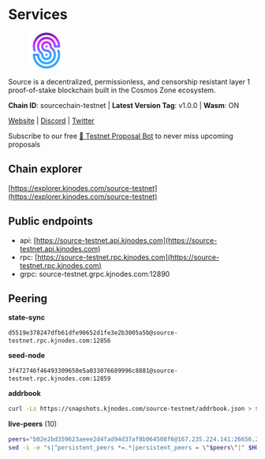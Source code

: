 # Services

<figure><img src="https://raw.githubusercontent.com/kj89/cosmos-images/main/logos/source.png" alt=""><figcaption></figcaption></figure>

Source is a decentralized, permissionless, and censorship resistant layer 1 proof-of-stake blockchain built in the Cosmos Zone ecosystem.

**Chain ID**: sourcechain-testnet | **Latest Version Tag**: v1.0.0 | **Wasm**: ON

[Website](https://www.sourceprotocol.io) | [Discord](https://discord.io/SourceProtocol) | [Twitter](https://www.twitter.com/sourceprotocol_)



Subscribe to our free [🤖 Testnet Proposal Bot](https://t.me/kjnodes_testnet_proposal_bot) to never miss upcoming proposals


## Chain explorer
[https://explorer.kjnodes.com/source-testnet](https://explorer.kjnodes.com/source-testnet)

## Public endpoints

* api: [https://source-testnet.api.kjnodes.com](https://source-testnet.api.kjnodes.com)
* rpc: [https://source-testnet.rpc.kjnodes.com](https://source-testnet.rpc.kjnodes.com)
* grpc: source-testnet.grpc.kjnodes.com:12890

## Peering

**state-sync**

```text
d5519e378247dfb61dfe90652d1fe3e2b3005a5b@source-testnet.rpc.kjnodes.com:12856
```

**seed-node**

```text
3f472746f46493309650e5a033076689996c8881@source-testnet.rpc.kjnodes.com:12859
```

**addrbook**
```bash
curl -Ls https://snapshots.kjnodes.com/source-testnet/addrbook.json > $HOME/.source/config/addrbook.json
```

**live-peers** (10)
```bash
peers="b02e2bd359623aeee2d4fad94d37af8b064508f6@167.235.224.141:26656,291a397d001fca8cf2991dfce8bc6f724d44295c@75.119.132.25:29656,7a288e8d085b5aad8d43b0c6e6dbb8498588c206@5.182.17.164:26656,cba9a7c35b554596577e9708d405eb83b1f2a6d2@65.21.248.172:26656,d960215e0788fcfc04b9e2e824e5751bf1efe7fc@65.108.82.152:26656,c4a25dde02d45af2d9f90e10d136c5d399183730@38.242.137.186:28656,a03f76044c11ae4e6395413745f78ef2a39d5c07@165.232.42.205:26656,46ae715de3bcf284ff997b841e6e82f279e3654f@154.26.153.179:26656,da23ed57fc3d03b3864c309b589f2b5130a04a9f@65.109.111.204:28656,d5519e378247dfb61dfe90652d1fe3e2b3005a5b@65.109.68.190:12856"
sed -i -e "s|^persistent_peers *=.*|persistent_peers = \"$peers\"|" $HOME/.source/config/config.toml
```
